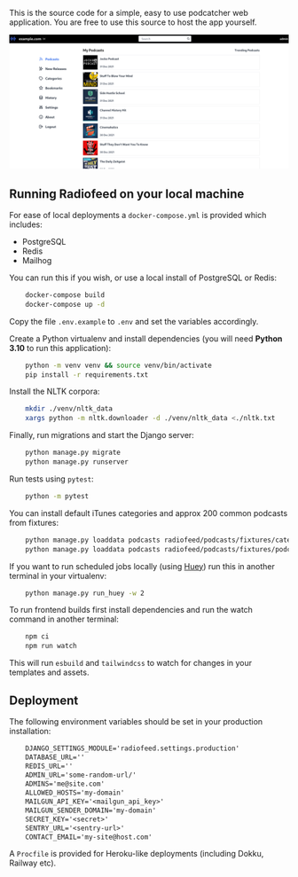 This is the source code for a simple, easy to use podcatcher web application. You are free to use this source to host the app yourself.

![desktop](/screenshots/desktop.png?raw=True)

## Running Radiofeed on your local machine

For ease of local deployments a `docker-compose.yml` is provided which includes:

* PostgreSQL
* Redis
* Mailhog

You can run this if you wish, or use a local install of PostgreSQL or Redis:

```bash
    docker-compose build
    docker-compose up -d
```

Copy the file `.env.example` to `.env` and set the variables accordingly.

Create a Python virtualenv and install dependencies (you will need **Python 3.10** to run this application):

```bash
    python -m venv venv && source venv/bin/activate
    pip install -r requirements.txt
```

Install the NLTK corpora:

```bash
    mkdir ./venv/nltk_data
    xargs python -m nltk.downloader -d ./venv/nltk_data <./nltk.txt
```

Finally, run migrations and start the Django server:

```bash
    python manage.py migrate
    python manage.py runserver
```

Run tests using `pytest`:

```bash
    python -m pytest
```

You can install default iTunes categories and approx 200 common podcasts from fixtures:

```bash
    python manage.py loaddata podcasts radiofeed/podcasts/fixtures/categories.json.gz
    python manage.py loaddata podcasts radiofeed/podcasts/fixtures/podcasts.json.gz
```

If you want to run scheduled jobs locally (using [Huey](https://huey.readthedocs.io/en/latest/)) run
this in another terminal in your virtualenv:

```bash
    python manage.py run_huey -w 2
```

To run frontend builds first install dependencies and run the watch command in another terminal:

```bash
    npm ci
    npm run watch
```

This will run `esbuild` and `tailwindcss` to watch for changes in your templates and assets.

## Deployment

The following environment variables should be set in your production installation:

```
    DJANGO_SETTINGS_MODULE='radiofeed.settings.production'
    DATABASE_URL=''
    REDIS_URL=''
    ADMIN_URL='some-random-url/'
    ADMINS='me@site.com'
    ALLOWED_HOSTS='my-domain'
    MAILGUN_API_KEY='<mailgun_api_key>'
    MAILGUN_SENDER_DOMAIN='my-domain'
    SECRET_KEY='<secret>'
    SENTRY_URL='<sentry-url>'
    CONTACT_EMAIL='my-site@host.com'
```

A `Procfile` is provided for Heroku-like deployments (including Dokku, Railway etc).
